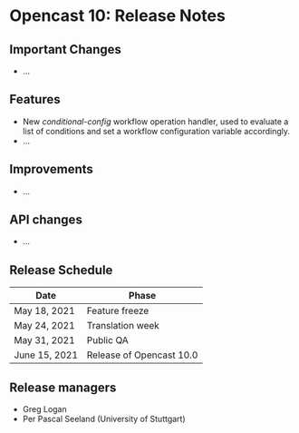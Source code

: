 Opencast 10: Release Notes
=========================

Important Changes
-----------------

- …

Features
--------

- New *conditional-config* workflow operation handler, used to evaluate a list of conditions and set
  a workflow configuration variable accordingly.
- …

Improvements
------------

- …

API changes
-----------

- …


Release Schedule
----------------

| Date                        | Phase                    |
|-----------------------------|--------------------------|
| May 18, 2021                | Feature freeze           |
| May 24, 2021                | Translation week         |
| May 31, 2021                | Public QA                |
| June 15, 2021               | Release of Opencast 10.0 |



Release managers
----------------

- Greg Logan
- Per Pascal Seeland (University of Stuttgart)

